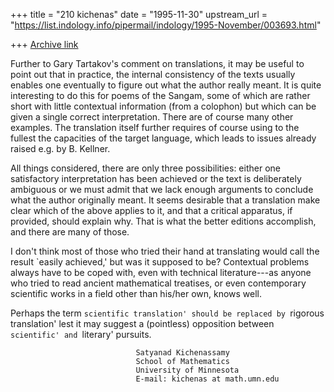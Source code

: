 +++
title = "210 kichenas"
date = "1995-11-30"
upstream_url = "https://list.indology.info/pipermail/indology/1995-November/003693.html"

+++
[Archive link](https://list.indology.info/pipermail/indology/1995-November/003693.html)

Further to Gary Tartakov's comment on translations, it may be useful to
point out that in practice, the internal consistency of the texts usually
enables one eventually to figure out what the author really meant. It is
quite interesting to do this for poems of the Sangam, some of which are
rather short with little contextual information (from a colophon) but
which can be given a single correct interpretation. There are of course
many other examples. The translation itself further requires of course
using to the fullest the capacities of the target language, which leads to
issues already raised e.g. by B. Kellner. 

All things considered, there are only three possibilities: 
either one satisfactory interpretation has been achieved
or the text is deliberately ambiguous
or we must admit that we lack enough arguments to conclude what
the author originally meant. It seems desirable that a translation make clear
which of the above applies to it, and that a critical apparatus, if
provided, should explain why. That is what the better editions accomplish,
and there are many of those.

I don't think most of those who tried their hand at translating would
call the result `easily achieved,' but was it supposed to be? Contextual
problems always have to be coped with, even with technical literature---as
anyone who tried to read ancient mathematical treatises, or even
contemporary scientific works in a field other than his/her own, knows
well. 

Perhaps the term `scientific translation' should be replaced by `rigorous
translation' lest it may suggest a (pointless) opposition between
`scientific' and `literary' pursuits. 

                                Satyanad Kichenassamy
                                School of Mathematics  
                                University of Minnesota
                                E-mail: kichenas at math.umn.edu







